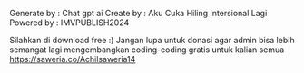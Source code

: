 Generate by : Chat gpt ai
Create by : Aku Cuka Hiling Intersional Lagi
Powered by : IMVPUBLISH2024

Silahkan di download free :)
Jangan lupa untuk donasi agar admin bisa lebih semangat lagi mengembangkan coding-coding gratis untuk kalian semua 
https://saweria.co/Achilsaweria14
